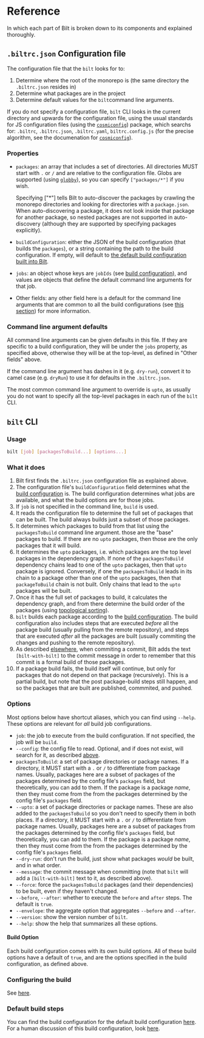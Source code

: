 <!-- markdownlint-disable MD033 -->
# Reference

In which each part of Bilt is broken down to its components and explained thoroughly.

## <a name="configuration-file"></name>`.biltrc.json` Configuration file

The configuration file that the `bilt` looks for to:

1. Determine where the root of the monorepo is (the same directory the `.biltrc.json` resides in)
1. Determine what packages are in the project
1. Determine default values for the `bilt`command line arguments.

If you do not specify a configuration file, `bilt` CLI looks in the current
directory and upwards for the configuration file, using the usual standards for JS configuration
files (using the [`cosmiconfig`](https://github.com/davidtheclark/cosmiconfig)) package, which
searchs for: `.biltrc`, `.biltrc.json`, `.biltrc.yaml`, `biltrc.config.js`
(for the precise algorithm, see the documenation
for [`cosmiconfig`](https://github.com/davidtheclark/cosmiconfig)).

### Properties

* `packages`: an array that includes a set of directories. All directories MUST
   start with `.` or `/` and are relative to the configuration file.
   Globs are supported (using [`globby`](https://github.com/sindresorhus/globby)),
   so you can specify `["packages/*"]` if you wish.

   Specifying ["*"] tells Bilt to auto-discover the packages by crawling the
   monorepo directories and looking for directories with a `package.json`.
   When auto-discovering a package,
   it does not look inside that package for another package, so nested packages
   are not supported in auto-discovery
   (although they are supported by specifying packages explicitly).
* `buildConfiguration`: either the JSON of the build configuration (that builds the `packages`), or
  a string containing the path to the build configuration. If empty, will default to [the default
  build configuration built into Bilt](./build-configurations.md#the-default-build-configuration).
* `jobs`: an object whose keys are `jobIds` (see [build
   configuration](./build-configurations.md)), and values are objects that define
   the default command line arguments for that job.
* Other fields: any other field here is a default for the command line arguments that
  are common to all the build configurations (see [this section](#command-line-argument-defaults))
  for more information.

### Command line argument defaults

All command line arguments can be given defaults in this file. If they are specific
to a build configuration, they will be under the `jobs` property, as specified above,
otherwise they will be at the top-level, as defined in "Other fields" above.

If the command line argument has dashes in it (e.g. `dry-run`), convert it to camel case
(e.g. `dryRun`) to use it for defaults in the `.biltrc.json`.

The most common command line argument to override is `upto`, as usually you do not want to
specify all the top-level packages in each run of the `bilt` CLI.

## `bilt` CLI

### Usage

```sh
bilt [job] [packagesToBuild...] [options...]
```

### What it does

1. Bilt first finds the `.biltrc.json` configuration file as explained above.
1. The configuration file's `buildConfiguration` field determines what the [build
   configuration](./build-configurations.md) is. The build configuration determines
   what jobs are available, and what the build options are for those jobs.
1. If `job` is not specified in the command line, `build` is used.
1. It reads the configuration file to determine the full set of packages that can be built.
   The build always builds just a subset of those packages.
1. It determines which packages to build from that list using the `packagesToBuild` command line
   argument. those are the "base" packages to build.
   If there are no `upto` packages, then those are the only packages that it will build.
1. It determines the `upto` packages, i.e. which packages are the top level packages in the
   dependency graph. If none of the `packagesToBuild` dependency chains lead to one
   of the `upto` packages, then that `upto` package is ignored.
   Conversely, if one the `packagesToBuild`
   leads in its chain to a package other than one of the `upto` packages, then that
   `packageToBuild` chain is not built. Only chains that lead to the `upto` packages will be built.
1. Once it has the full set of packages to build, it calculates the dependency graph,
   and from there determine the build order of the packages
   (using [topological sorting](https://en.wikipedia.org/wiki/Topological_sorting)).
1. `bilt` builds each package according to the [build
   configuration](./docs/build-configurations.md). The build configuration also includes steps that
   are executed _before_ all the package build (usually pulling from the remote repository), and
   steps that are executed _after_ all the packages are built (usually commiting the changes and
   pushing to the remote repository).
1. As described [elsewhere](./how-bilt-works.md#packages-built-how),
   when commiting a commit, Bilt adds the text `[bilt-with-bilt]` to
   the commit message in order to remember that this commit is a formal build of those packages.
1. If a package build fails, the build itself will continue, but only for packages that
   do not depend on that package (recursively). This is a partial build, but note that the
   post package-build steps still happen, and so the packages that are built are published,
   commmited, and pushed.

### Options

Most options below have shortcut aliases, which you can find using `--help`. These options
are relevant for _all_ build job configurations.

* `job`: the job to execute from the build configuration. If not specified, the job will be `build`.
* `--config`: the config file to read. Optional, and if does not exist, will search
  for it, as described [above](#configuration-file).
* `packagesToBuild`: a set of package directories or package names. If a directory, it MUST
  start with a `.` or `/` to differentiate from package names. Usually, packages here are
  a subset of packages of the packages determined by the config file's `packages` field,
  but theoretically, you can add to them. If the package is a package _name_, then they must
  come from the from the packages determined by the config file's `packages` field.
* <a name="upto"></a>`--upto`: a set of package directories or package names.
  These are also added to the
  `packagesToBuild` so you don't need to specify them in both places. If a directory, it MUST
  start with a `.` or `/` to differentiate from package names. Usually, packages here are
  a subset of packages from the packages determined by the config file's `packages` field,
  but theoretically, you can add to them. If the package is a package _name_, then they must
  come from the from the packages determined by the config file's `packages` field.
* `--dry-run`: don't run the build, just show what packages _would_ be built, and in what order.
* `--message`: the commit message when committing
  (note that `bilt` will add a `[bilt-with-bilt]` text to it, as described above).
* `--force`: force the `packagesToBuild` packages (and their dependencies) to be built,
  even if they haven't changed.
* `--before`, `--after`: whether to execute the `before` and `after` steps. The default is `true`.
* `--envelope`: the aggregate option that aggregates `--before` and `--after`.
* `--version`: show the version number of `bilt`.
* `--help`: show the help that summarizes all these options.

#### Build Option

Each build configuration comes with its own build options.  All of these build options have a
default of `true`, and are the options specified in the build configuration, as defined above.

### <a name="configuring-build">Configuring the build

See [here](./build-configurations.md).

### Default build steps

You can find the build configuration for the default build configuration
[here](./packages/build-with-configuration/src/types.js). For a human discussion
of this build configuration, look [here](./build-configurations#the-default-build-configuration).
